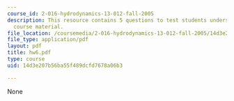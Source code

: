 ```yaml
---
course_id: 2-016-hydrodynamics-13-012-fall-2005
description: This resource contains 5 questions to test students understanding of
  course material.
file_location: /coursemedia/2-016-hydrodynamics-13-012-fall-2005/14d3e207b56ba55f489dcfd7678a06b3_hw6.pdf
file_type: application/pdf
layout: pdf
title: hw6.pdf
type: course
uid: 14d3e207b56ba55f489dcfd7678a06b3

---
```

None